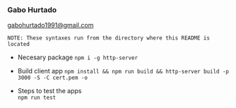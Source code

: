 ### Gabo Hurtado
[gabohurtado1991@gmail.com](mailto:gabohurtado1991@gmail.com)

    NOTE: These syntaxes run from the directory where this README is located

  * Necesary package
    `npm i -g http-server`

  * Build client app
    `npm install && npm run build && http-server build -p 3000 -S -C cert.pem -o`


  * Steps to test the apps  
    `npm run test`